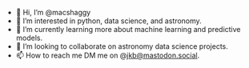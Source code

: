 - 👋 Hi, I’m @macshaggy
- 👀 I’m interested in python, data science, and astronomy.
- 🌱 I’m currently learning more about machine learning and predictive models.
- 💞️ I’m looking to collaborate on astronomy data science projects.
- 📫 How to reach me DM me on @jkb@mastodon.social.

<!---
macshaggy/macshaggy is a ✨ special ✨ repository because its `README.md` (this file) appears on your GitHub profile.
You can click the Preview link to take a look at your changes.
--->

